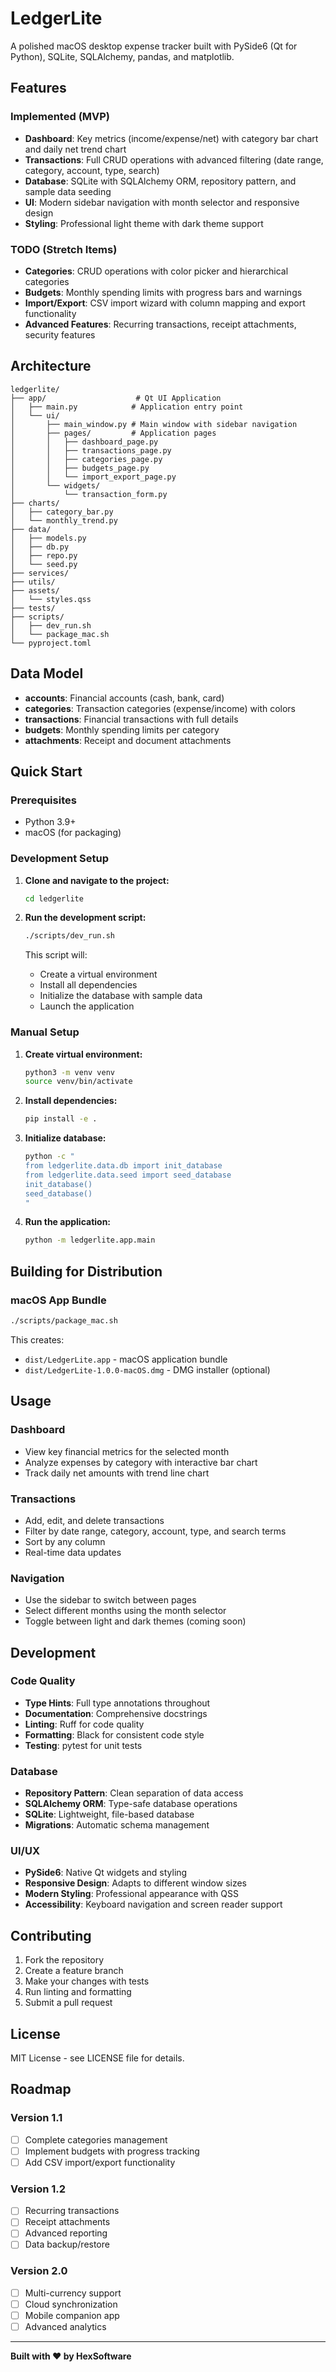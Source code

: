 # LedgerLite

A polished macOS desktop expense tracker built with PySide6 (Qt for Python), SQLite, SQLAlchemy, pandas, and matplotlib.

## Features

### Implemented (MVP)
- **Dashboard**: Key metrics (income/expense/net) with category bar chart and daily net trend chart
- **Transactions**: Full CRUD operations with advanced filtering (date range, category, account, type, search)
- **Database**: SQLite with SQLAlchemy ORM, repository pattern, and sample data seeding
- **UI**: Modern sidebar navigation with month selector and responsive design
- **Styling**: Professional light theme with dark theme support

###  TODO (Stretch Items)
- **Categories**: CRUD operations with color picker and hierarchical categories
- **Budgets**: Monthly spending limits with progress bars and warnings
- **Import/Export**: CSV import wizard with column mapping and export functionality
- **Advanced Features**: Recurring transactions, receipt attachments, security features

## Architecture

```
ledgerlite/
├── app/                    # Qt UI Application
│   ├── main.py            # Application entry point
│   └── ui/
│       ├── main_window.py # Main window with sidebar navigation
│       ├── pages/         # Application pages
│       │   ├── dashboard_page.py      
│       │   ├── transactions_page.py   
│       │   ├── categories_page.py     
│       │   ├── budgets_page.py        
│       │   └── import_export_page.py 
│       └── widgets/
│           └── transaction_form.py    
├── charts/                
│   ├── category_bar.py   
│   └── monthly_trend.py  
├── data/                  
│   ├── models.py          
│   ├── db.py              
│   ├── repo.py            
│   └── seed.py            
├── services/             
├── utils/                 
├── assets/
│   └── styles.qss         
├── tests/                 
├── scripts/
│   ├── dev_run.sh         
│   └── package_mac.sh     
└── pyproject.toml         
```

## Data Model

- **accounts**: Financial accounts (cash, bank, card)
- **categories**: Transaction categories (expense/income) with colors
- **transactions**: Financial transactions with full details
- **budgets**: Monthly spending limits per category
- **attachments**: Receipt and document attachments

## Quick Start

### Prerequisites
- Python 3.9+
- macOS (for packaging)

### Development Setup

1. **Clone and navigate to the project:**
   ```bash
   cd ledgerlite
   ```

2. **Run the development script:**
   ```bash
   ./scripts/dev_run.sh
   ```

   This script will:
   - Create a virtual environment
   - Install all dependencies
   - Initialize the database with sample data
   - Launch the application

### Manual Setup

1. **Create virtual environment:**
   ```bash
   python3 -m venv venv
   source venv/bin/activate
   ```

2. **Install dependencies:**
   ```bash
   pip install -e .
   ```

3. **Initialize database:**
   ```bash
   python -c "
   from ledgerlite.data.db import init_database
   from ledgerlite.data.seed import seed_database
   init_database()
   seed_database()
   "
   ```

4. **Run the application:**
   ```bash
   python -m ledgerlite.app.main
   ```

## Building for Distribution

### macOS App Bundle

```bash
./scripts/package_mac.sh
```

This creates:
- `dist/LedgerLite.app` - macOS application bundle
- `dist/LedgerLite-1.0.0-macOS.dmg` - DMG installer (optional)

## Usage

### Dashboard
- View key financial metrics for the selected month
- Analyze expenses by category with interactive bar chart
- Track daily net amounts with trend line chart

### Transactions
- Add, edit, and delete transactions
- Filter by date range, category, account, type, and search terms
- Sort by any column
- Real-time data updates

### Navigation
- Use the sidebar to switch between pages
- Select different months using the month selector
- Toggle between light and dark themes (coming soon)

## Development

### Code Quality
- **Type Hints**: Full type annotations throughout
- **Documentation**: Comprehensive docstrings
- **Linting**: Ruff for code quality
- **Formatting**: Black for consistent code style
- **Testing**: pytest for unit tests

### Database
- **Repository Pattern**: Clean separation of data access
- **SQLAlchemy ORM**: Type-safe database operations
- **SQLite**: Lightweight, file-based database
- **Migrations**: Automatic schema management

### UI/UX
- **PySide6**: Native Qt widgets and styling
- **Responsive Design**: Adapts to different window sizes
- **Modern Styling**: Professional appearance with QSS
- **Accessibility**: Keyboard navigation and screen reader support

## Contributing

1. Fork the repository
2. Create a feature branch
3. Make your changes with tests
4. Run linting and formatting
5. Submit a pull request

## License

MIT License - see LICENSE file for details.

## Roadmap

### Version 1.1
- [ ] Complete categories management
- [ ] Implement budgets with progress tracking
- [ ] Add CSV import/export functionality

### Version 1.2
- [ ] Recurring transactions
- [ ] Receipt attachments
- [ ] Advanced reporting
- [ ] Data backup/restore

### Version 2.0
- [ ] Multi-currency support
- [ ] Cloud synchronization
- [ ] Mobile companion app
- [ ] Advanced analytics

---

**Built with ❤️ by HexSoftware**
